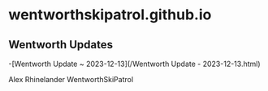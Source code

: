 # wentworthskipatrol.github.io
## Wentworth Updates
-[Wentworth Update ~ 2023-12-13](/Wentworth Update - 2023-12-13.html)

Alex Rhinelander
WentworthSkiPatrol

